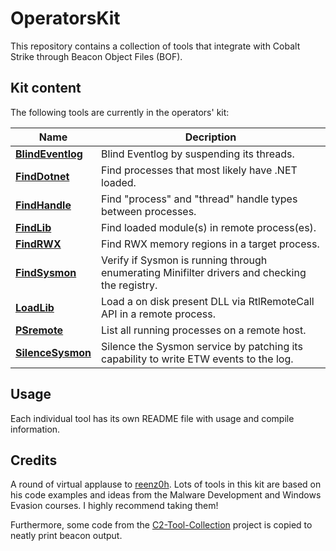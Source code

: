 # OperatorsKit
This repository contains a collection of tools that integrate with Cobalt Strike through Beacon Object Files (BOF). 

## Kit content
The following tools are currently in the operators' kit: 

|Name|Decription|
|----|----------|
|**[BlindEventlog](KIT/BlindEventlog)**|Blind Eventlog by suspending its threads.|
|**[FindDotnet](KIT/FindDotnet)**|Find processes that most likely have .NET loaded.|
|**[FindHandle](KIT/FindHandle)**|Find "process" and "thread" handle types between processes.|
|**[FindLib](KIT/FindLib)**|Find loaded module(s) in remote process(es).|
|**[FindRWX](KIT/FindRWX)**|Find RWX memory regions in a target process.|
|**[FindSysmon](KIT/FindSysmon)**|Verify if Sysmon is running through enumerating Minifilter drivers and checking the registry.|
|**[LoadLib](KIT/LoadLib)**|Load a on disk present DLL via RtlRemoteCall API in a remote process.|
|**[PSremote](KIT/PSremote)**|List all running processes on a remote host.|
|**[SilenceSysmon](KIT/SilenceSysmon)**|Silence the Sysmon service by patching its capability to write ETW events to the log.|

## Usage
Each individual tool has its own README file with usage and compile information. 

## Credits
A round of virtual applause to [reenz0h](https://twitter.com/SEKTOR7net). Lots of tools in this kit are based on his code examples and ideas from the Malware Development and Windows Evasion courses. I highly recommend taking them!

Furthermore, some code from the [C2-Tool-Collection](https://github.com/outflanknl/C2-Tool-Collection) project is copied to neatly print beacon output. 

